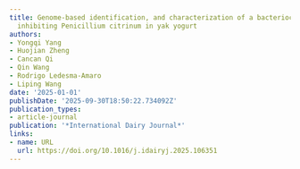 ```yaml
---
title: Genome-based identification, and characterization of a bacteriocin selective
  inhibiting Penicillium citrinum in yak yogurt
authors:
- Yongqi Yang
- Huojian Zheng
- Cancan Qi
- Qin Wang
- Rodrigo Ledesma‐Amaro
- Liping Wang
date: '2025-01-01'
publishDate: '2025-09-30T18:50:22.734092Z'
publication_types:
- article-journal
publication: '*International Dairy Journal*'
links:
- name: URL
  url: https://doi.org/10.1016/j.idairyj.2025.106351
---
```

